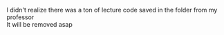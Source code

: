 I didn't realize there was a ton of lecture code saved in the folder from my professor  
It will be removed asap  
